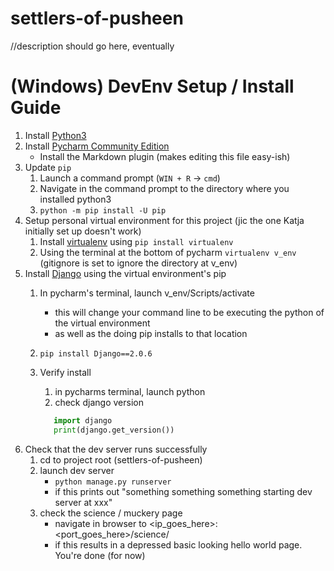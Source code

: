 # settlers-of-pusheen

//description should go here, eventually

# (Windows) DevEnv Setup / Install Guide

1.  Install [Python3](https://www.python.org/downloads/)
2.  Install [Pycharm Community Edition](https://www.jetbrains.com/pycharm/download/)
    * Install the Markdown plugin (makes editing this file easy-ish)
3. Update `pip`
    1. Launch a command prompt (`WIN + R` -> `cmd`)
    2. Navigate in the command prompt to the directory where you installed python3
    3. `python -m pip install -U pip`
4. Setup personal virtual environment for this project (jic the one Katja initially set up doesn't work)
    1. Install [virtualenv](https://virtualenv.pypa.io/en/stable/) using `pip install virtualenv`
    2. Using the terminal at the bottom of pycharm
        `virtualenv v_env` 
        (gitignore is set to ignore the directory at v_env)
5. Install [Django](https://www.djangoproject.com/download/) using the virtual environment's pip
    1. In pycharm's terminal, launch v_env/Scripts/activate 
        * this will change your command line to be executing the python of the virtual environment
        * as well as the doing pip installs to that location
    2. `pip install Django==2.0.6`
    3. Verify install
        1. in pycharms terminal, launch python
        2. check django version
        
        ```python
           import django
           print(django.get_version())
        ```
6. Check that the dev server runs successfully
    1. cd to project root (settlers-of-pusheen)
    2. launch dev server
        * `python manage.py runserver`
        * if this prints out "something something something starting dev server at xxx"
    3. check the science / muckery page
        * navigate in browser to <ip_goes_here>:<port_goes_here>/science/
        * if this results in a depressed basic looking hello world page.  You're done (for now)